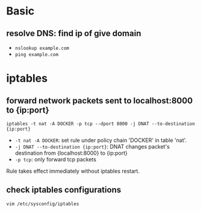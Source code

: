 # Basic

## resolve DNS: find ip of give domain
- `nslookup example.com`
- `ping example.com`

# iptables

## forward network packets sent to localhost:8000 to {ip:port}
`iptables -t nat -A DOCKER -p tcp --dport 8000 -j DNAT --to-destination {ip:port}`
- `-t nat -A DOCKER`: set rule under policy chain 'DOCKER' in table 'nat'.
- `-j DNAT --to-destination {ip:port}`: DNAT changes packet's destination from {localhost:8000} to {ip:port}
- `-p tcp`: only forward tcp packets

Rule takes effect immediately without iptables restart.

## check iptables configurations
`vim /etc/sysconfig/iptables`
